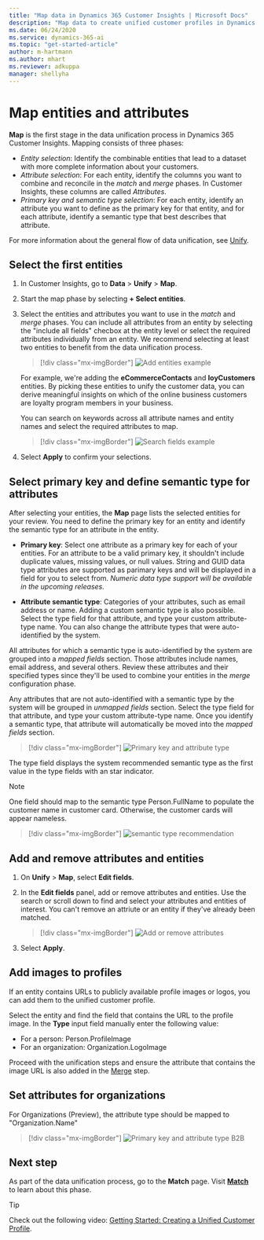 ```yaml
---
title: "Map data in Dynamics 365 Customer Insights | Microsoft Docs"
description: "Map data to create unified customer profiles in Dynamics 365 Customer Insights."
ms.date: 06/24/2020
ms.service: dynamics-365-ai
ms.topic: "get-started-article"
author: m-hartmann
ms.author: mhart
ms.reviewer: adkuppa
manager: shellyha
---
```


# Map entities and attributes

**Map** is the first stage in the data unification process in Dynamics 365 Customer Insights. Mapping consists of three phases:

- *Entity selection*: Identify the combinable entities that lead to a dataset with more complete information about your customers.
- *Attribute selection*: For each entity, identify the columns you want to combine and reconcile in the *match* and *merge* phases. In Customer Insights, these columns are called *Attributes*.
- *Primary key and semantic type selection*: For each entity, identify an attribute you want to define as the primary key for that entity, and for each attribute, identify a semantic type that best describes that attribute.

For more information about the general flow of data unification, see [Unify](data-unification.md).

## Select the first entities

1. In Customer Insights, go to **Data** > **Unify** > **Map**.

2. Start the map phase by selecting **+ Select entities**.

3. Select the entities and attributes you want to use in the *match* and *merge* phases. You can include all attributes from an entity by selecting the "include all fields" checbox at the entity level or select the required attributes individually from an entity. We recommend selecting at least two entities to benefit from the data unification process.

   > [!div class="mx-imgBorder"]
   > ![Add entities example](media/data-manager-configure-map-add-entities-example.png "Add entities example")

   For example, we're adding the **eCommerceContacts** and **loyCustomers** entities. By picking these entities to unify the customer data, you can derive meaningful insights on which of the online business customers are loyalty program members in your business.
   
   You can search on keywords across all attribute names and entity names and select the required attributes to map.
   
     > [!div class="mx-imgBorder"]
   > ![Search fields example](media/data-manager-configure-map-search-fields-example.png "Search fields example")

4. Select **Apply** to confirm your selections.

## Select primary key and define semantic type for attributes

After selecting your entities, the **Map** page lists the selected entities for your review. You need to define the primary key for an entity and identify the semantic type for an attribute in the entity.

- **Primary key**: Select one attribute as a primary key for each of your entities. For an attribute to be a valid primary key, it shouldn't include duplicate values, missing values, or null values. String and GUID data type attributes are supported as parimary keys and will be displayed in a field for you to select from. *Numeric data type support will be available in the upcoming releases.*

- **Attribute semantic type**: Categories of your attributes, such as email address or name. Adding a custom semantic type is also possible. Select the type field for that attribute, and type your custom attribute-type name. You can also change the attribute types that were auto-identified by the system.

All attributes for which a semantic type is auto-identified by the system are grouped into a *mapped fields* section. Those attributes include names, email address, and several others. Review these attributes and their specified types since they'll be used to combine your entities in the *merge* configuration phase.

Any attributes that are not auto-identified with a semantic type by the system will be grouped in *unmapped fields* section. Select the type field for that attribute, and type your custom attribute-type name. Once you identify a semantic type, that attribute will automatically be moved into the *mapped fields* section.

> [!div class="mx-imgBorder"]
> ![Primary key and attribute type](media/data-manager-configure-map-add-attributes.png "Primary key and attribute type")

The type field displays the system recommended semantic type as the first value in the type fields with an star indicator.

> [!NOTE]
> One field should map to the semantic type Person.FullName to populate the customer name in customer card. Otherwise, the customer cards will appear nameless. 

> [!div class="mx-imgBorder"]
> ![semantic type recommendation](media/data-manager-configure-map-semantic-type-recommendation.png "semantic type recommendation")

## Add and remove attributes and entities

1. On **Unify** > **Map**, select **Edit fields**.

2. In the **Edit fields** panel, add or remove attributes and entities. Use the search or scroll down to find and select your attributes and entities of interest. You can't remove an attriute or an entity if they've already been matched.

   > [!div class="mx-imgBorder"]
   > ![Add or remove attributes](media/configure-data-map-edit.png "Add or remove attributes")

3. Select **Apply**.

## Add images to profiles

If an entity contains URLs to publicly available profile images or logos, you can add them to the unified customer profile.

Select the entity and find the field that contains the URL to the profile image. In the **Type** input field manually enter the following value: 
- For a person: Person.ProfileImage
- For an organization: Organization.LogoImage

Proceed with the unification steps and ensure the attribute that contains the image URL is also added in the [Merge](merge-entities.md) step.

## Set attributes for organizations

For Organizations (Preview), the attribute type should be mapped to "Organization.Name"
> [!div class="mx-imgBorder"]
> ![Primary key and attribute type B2B](media/configure-data-map-edit-b2b.png "Primary key and attribute type B2B")

## Next step

As part of the data unification process, go to the **Match** page. Visit [**Match**](match-entities.md) to learn about this phase.

> [!TIP]
> Check out the following video: [Getting Started: Creating a Unified Customer Profile](https://youtu.be/oBfGEhucAxs).
